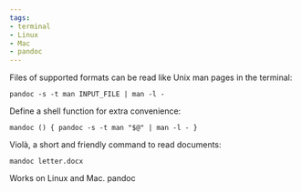 ```yaml
---
tags:
- terminal
- Linux
- Mac
- pandoc
---
```


Files of supported formats can be read like Unix man pages in the
terminal:

    pandoc -s -t man INPUT_FILE | man -l -

Define a shell function for extra convenience:

    mandoc () { pandoc -s -t man "$@" | man -l - }

Violà, a short and friendly command to read documents:

    mandoc letter.docx

Works on Linux and Mac. pandoc
